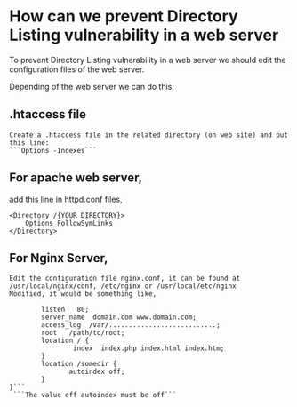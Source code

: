 # How can we prevent Directory Listing vulnerability in a web server

To prevent Directory Listing vulnerability in a web server we should edit the configuration files of the web server.

Depending of the web server we can do this:

## .htaccess file

	Create a .htaccess file in the related directory (on web site) and put this line:
	```Options -Indexes```

## For apache web server, 
 add this line in httpd.conf files,
```
<Directory /{YOUR DIRECTORY}>
 	Options FollowSymLinks
</Directory>
```

	
## For Nginx Server,
	Edit the configuration file nginx.conf, it can be found at /usr/local/nginx/conf, /etc/nginx or /usr/local/etc/nginx
	Modified, it would be something like,

```server {
        listen   80;
        server_name  domain.com www.domain.com;
        access_log  /var/...........................;
        root   /path/to/root;
        location / {
                index  index.php index.html index.htm;
        }
        location /somedir {
               autoindex off;
        }
}```
 ```The value off autoindex must be off```
